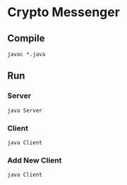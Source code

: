 # Crypto Messenger

## Compile

`javac *.java`

## Run

### Server

`java Server`

### Client

`java Client`

### Add New Client
`java Client`

